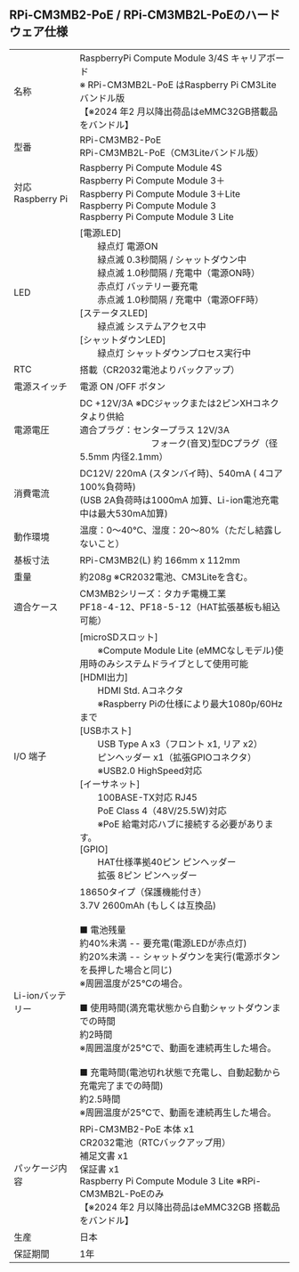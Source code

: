 ## RPi-CM3MB2-PoE / RPi-CM3MB2L-PoEのハードウェア仕様
|||
|:-----|:-----|
|名称|RaspberryPi Compute Module 3/4S キャリアボード<br>※ RPi-CM3MB2L-PoE はRaspberry Pi CM3Lite バンドル版<br>【※2024 年2 月以降出荷品はeMMC32GB搭載品をバンドル】|
|型番|RPi-CM3MB2-PoE<br>RPi-CM3MB2L-PoE（CM3Liteバンドル版）|
|対応 Raspberry Pi|Raspberry Pi Compute Module 4S<br>Raspberry Pi Compute Module 3＋<br>Raspberry Pi Compute Module 3＋Lite<br>Raspberry Pi Compute Module 3<br>Raspberry Pi Compute Module 3 Lite|
|LED|[電源LED]<br>　　緑点灯 電源ON<br>　　緑点滅 0.3秒間隔 / シャットダウン中<br>　　緑点滅 1.0秒間隔 / 充電中（電源ON時）<br>　　赤点灯 バッテリー要充電<br>　　赤点滅 1.0秒間隔 / 充電中（電源OFF時） <br>[ステータスLED]<br>　　緑点滅 システムアクセス中<br>[シャットダウンLED]<br>　　緑点灯 シャットダウンプロセス実行中|
|RTC|搭載（CR2032電池よりバックアップ）|
|電源スイッチ|電源 ON /OFF ボタン|
|電源電圧|DC +12V/3A ※DCジャックまたは2ピンXHコネクタより供給<br>適合プラグ：センタープラス 12V/3A<br>　　　　　　　　フォーク(音叉)型DCプラグ（径5.5mm 内径2.1mm） |
|消費電流|DC12V/ 220mA (スタンバイ時)、540ｍA ( 4コア100%負荷時)<br>(USB 2A負荷時は1000mA 加算、Li-ion電池充電中は最大530mA加算)|
|動作環境|温度：0～40℃、湿度：20～80%（ただし結露しないこと）|
|基板寸法|RPi-CM3MB2(L) 約 166mm x 112mm|
|重量|約208g ※CR2032電池、CM3Liteを含む。|
|適合ケース|CM3MB2シリーズ：タカチ電機工業<br>PF18-4-12、PF18-5-12（HAT拡張基板も組込可能）|
|I/O 端子|[microSDスロット]<br>　　※Compute Module Lite (eMMCなしモデル)使用時のみシステムドライブとして使用可能<br>[HDMI出力]<br>　　HDMI Std. Aコネクタ<br>　　※Raspberry Piの仕様により最大1080p/60Hzまで<br>[USBホスト]<br>　　USB Type A x3（フロント x1, リア x2）<br>　　ピンヘッダー x1（拡張GPIOコネクタ）<br>　　※USB2.0 HighSpeed対応<br>[イーサネット]<br>　　100BASE-TX対応 RJ45<br>　　PoE Class 4（48V/25.5W)対応<br>　　※PoE 給電対応ハブに接続する必要があります。<br>[GPIO]<br>　　HAT仕様準拠40ピン ピンヘッダー<br>　　拡張 8ピン ピンヘッダー|
|Li-ionバッテリー|18650タイプ（保護機能付き）<br> 3.7V 2600mAh (もしくは互換品)<br><br>■ 電池残量<br>約40%未満 -- 要充電(電源LEDが赤点灯)<br>約20%未満 -- シャットダウンを実行(電源ボタンを長押した場合と同じ)<br>※周囲温度が25℃の場合。<br><br>■ 使用時間(満充電状態から自動シャットダウンまでの時間<br>約2時間<br>※周囲温度が25℃で、動画を連続再生した場合。<br><br>■ 充電時間(電池切れ状態で充電し、自動起動から充電完了までの時間)<br>約2.5時間<br>※周囲温度が25℃で、動画を連続再生した場合。|
|パッケージ内容|RPi-CM3MB2-PoE 本体 x1<br>CR2032電池（RTCバックアップ用）<br>補足文書 x1<br>保証書 x1<br>Raspberry Pi Compute Module 3 Lite ※RPi-CM3MB2L-PoEのみ<br>【※2024 年2 月以降出荷品はeMMC32GB 搭載品をバンドル】|
|生産|日本|
|保証期間|1年|
